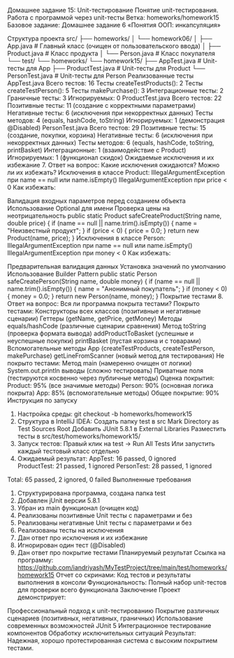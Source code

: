 Домашнее задание 15: Unit-тестирование
Понятие unit-тестирования. Работа с программой через unit-тесты
Ветка: homeworks/homework15
Базовое задание: Домашнее задание 6 «Понятия ООП: инкапсуляция»

Структура проекта
src/
├── homeworks/
│   └── homework06/
│       ├── App.java           # Главный класс (очищен от пользовательского ввода)
│       ├── Product.java       # Класс продукта
│       └── Person.java        # Класс покупателя
└── test/
└── homeworks/
└── homework15/
├── AppTest.java       # Unit-тесты для App
├── ProductTest.java   # Unit-тесты для Product
└── PersonTest.java    # Unit-тесты для Person
Реализованные тесты
AppTest.java
Всего тестов: 16
Тесты createTestProducts(): 2
Тесты createTestPerson(): 5
Тесты makePurchase(): 3
Интеграционные тесты: 2
Граничные тесты: 3
Игнорируемых: 0
ProductTest.java
Всего тестов: 22
Позитивные тесты: 11 (создание с корректными параметрами)
Негативные тесты: 6 (исключения при некорректных данных)
Тесты методов: 4 (equals, hashCode, toString)
Игнорируемых: 1 (демонстрация @Disabled)
PersonTest.java
Всего тестов: 29
Позитивные тесты: 15 (создание, покупки, корзина)
Негативные тесты: 6 (исключения при некорректных данных)
Тесты методов: 6 (equals, hashCode, toString, printBasket)
Интеграционные: 1 (взаимодействие с Product)
Игнорируемых: 1 (функционал скидок)
Ожидаемые исключения и их избежание
7. Ответ на вопрос: Какие исключения ожидаются? Можно ли их избежать?
   Исключения в классе Product:
   IllegalArgumentException при name == null или name.isEmpty()
   IllegalArgumentException при price < 0
   Как избежать:

Валидация входных параметров перед созданием объекта
Использование Optional для имени
Проверка цены на неотрицательность
public static Product safeCreateProduct(String name, double price) {
if (name == null || name.trim().isEmpty()) {
name = "Неизвестный продукт";
}
if (price < 0) {
price = 0.0;
}
return new Product(name, price);
}
Исключения в классе Person:
IllegalArgumentException при name == null или name.isEmpty()
IllegalArgumentException при money < 0
Как избежать:

Предварительная валидация данных
Установка значений по умолчанию
Использование Builder Pattern
public static Person safeCreatePerson(String name, double money) {
if (name == null || name.trim().isEmpty()) {
name = "Анонимный покупатель";
}
if (money < 0) {
money = 0.0;
}
return new Person(name, money);
}
Покрытие тестами
8. Ответ на вопрос: Вся ли программа покрыта тестами?
   Покрыто тестами:
   Конструкторы всех классов (позитивные и негативные сценарии)
   Геттеры (getName, getPrice, getMoney)
   Методы equals/hashCode (различные сценарии сравнения)
   Метод toString (проверка формата вывода)
   addProductToBasket (успешные и неуспешные покупки)
   printBasket (пустая корзина и с товарами)
   Вспомогательные методы App (createTestProducts, createTestPerson, makePurchase)
   getLineFromScanner (новый метод для тестирования)
   Не покрыто тестами:
   Метод main (намеренно очищен от логики)
   System.out.println выводы (сложно тестировать)
   Приватные поля (тестируются косвенно через публичные методы)
   Оценка покрытия:
   Product: 95% (все значимые методы)
   Person: 90% (основная логика покрыта)
   App: 85% (вспомогательные методы)
   Общее покрытие: 90%
   Инструкция по запуску
1. Настройка среды:
   git checkout -b homeworks/homework15
2. Структура в IntelliJ IDEA:
   Создать папку test в src
   Mark Directory as Test Sources Root
   Добавить JUnit 5.8.1 в External Libraries
   Разместить тесты в src/test/homeworks/homework15/
3. Запуск тестов:
   Правый клик на test → Run All Tests
   Или запустить каждый тестовый класс отдельно
4. Ожидаемый результат:
   AppTest: 16 passed, 0 ignored  
   ProductTest: 21 passed, 1 ignored
   PersonTest: 28 passed, 1 ignored

Total: 65 passed, 2 ignored, 0 failed
Выполненные требования
1. Структурирована программа, создана папка test
2. Добавлен jUnit версии 5.8.1
3. Убран из main функционал (очищен код)
4. Реализованы позитивные Unit тесты с параметрами и без
5. Реализованы негативные Unit тесты с параметрами и без
6. Реализованы тесты на исключения
7. Дан ответ про исключения и их избежание
8. Игнорирован один тест (@Disabled)
9. Дан ответ про покрытие тестами
   Планируемый результат
   Ссылка на программу: https://github.com/iandriyash/MyTestProject/tree/main/test/homeworks/homework15
   Отчет со скринами: Код тестов и результаты выполнения в консоли
   Функциональность: Полный набор unit-тестов для проверки всего функционала
   Заключение
   Проект демонстрирует:

Профессиональный подход к unit-тестированию
Покрытие различных сценариев (позитивных, негативных, граничных)
Использование современных возможностей JUnit 5
Интеграционное тестирование компонентов
Обработку исключительных ситуаций
Результат: Надежная, хорошо протестированная система с высоким покрытием тестами.